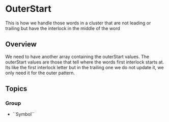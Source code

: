 # OuterStart

This is how we handle those words in a cluster that are not leading or trailing but have the interlock in the middle of the word

## Overview

We need to have another array containing the outerStart values.  The outerStart values are those that tell where the words first interlock starts at.  Its like the first interlock letter but in the trailing one we do not update it, we only need it for the outer pattern.

## Topics

### <!--@START_MENU_TOKEN@-->Group<!--@END_MENU_TOKEN@-->

- <!--@START_MENU_TOKEN@-->``Symbol``<!--@END_MENU_TOKEN@-->
